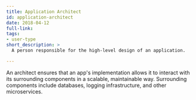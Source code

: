 ```yaml
---
title: Application Architect
id: application-architect
date: 2018-04-12
full-link: 
tags:
- user-type
short_description: >
  A person responsible for the high-level design of an application.

---
```


An architect ensures that an app's implementation allows it to interact with its surrounding components in a scalable, maintainable way. Surrounding components include databases, logging infrastructure, and other microservices.


